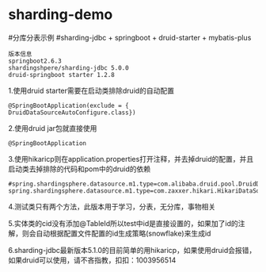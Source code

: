 # sharding-demo
#分库分表示例
#sharding-jdbc + springboot + druid-starter + mybatis-plus
~~~~
版本信息
springboot2.6.3
shardingshpere/sharding-jdbc 5.0.0
druid-springboot starter 1.2.8
~~~~

1.使用druid starter需要在启动类排除druid的自动配置
~~~~
@SpringBootApplication(exclude = { DruidDataSourceAutoConfigure.class})
~~~~

2.使用druid jar包就直接使用
~~~~
@SpringBootApplication
~~~~

3.使用hikaricp则在application.properties打开注释，并去掉druid的配置，并且启动类去掉排除的代码和pom中的druid的依赖
~~~~
#spring.shardingsphere.datasource.m1.type=com.alibaba.druid.pool.DruidDataSource
spring.shardingsphere.datasource.m1.type=com.zaxxer.hikari.HikariDataSource
~~~~

4.测试类只有两个方法，此版本用于学习，分表，无分库，事物相关

5.实体类的cid没有添加@TableId所以test中id是直接设置的，如果加了id的注解，则会自动根据配置文件配置的id生成策略(snowflake)来生成id

6.sharding-jdbc最新版本5.1.0的目前简单的用hikaricp，如果使用druid会报错，如果druid可以使用，请不吝指教，扣扣：1003956514
